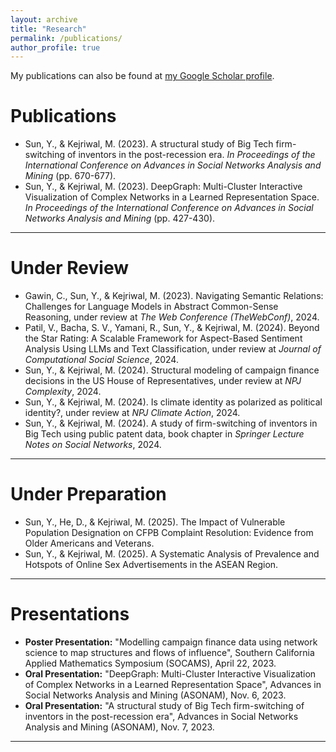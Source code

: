 ```yaml
---
layout: archive
title: "Research"
permalink: /publications/
author_profile: true
---
```



  <div class="wordwrap">My publications can also be found at <a href="{{site.author.googlescholar}}">my Google Scholar profile</a>.</div>
  
# Publications

- Sun, Y., & Kejriwal, M. (2023). A structural study of Big Tech firm-switching of inventors in the post-recession era. *In Proceedings of the International Conference on Advances in Social Networks Analysis and Mining* (pp. 670-677).  
- Sun, Y., & Kejriwal, M. (2023). DeepGraph: Multi-Cluster Interactive Visualization of Complex Networks in a Learned Representation Space. *In Proceedings of the International Conference on Advances in Social Networks Analysis and Mining* (pp. 427-430).  

---

# Under Review

- Gawin, C., Sun, Y., & Kejriwal, M. (2023). Navigating Semantic Relations: Challenges for Language Models in Abstract Common-Sense Reasoning, under review at *The Web Conference (TheWebConf)*, 2024.  
- Patil, V., Bacha, S. V., Yamani, R., Sun, Y., & Kejriwal, M. (2024). Beyond the Star Rating: A Scalable Framework for Aspect-Based Sentiment Analysis Using LLMs and Text Classification, under review at *Journal of Computational Social Science*, 2024.  
- Sun, Y., & Kejriwal, M. (2024). Structural modeling of campaign finance decisions in the US House of Representatives, under review at *NPJ Complexity*, 2024.  
- Sun, Y., & Kejriwal, M. (2024). Is climate identity as polarized as political identity?, under review at *NPJ Climate Action*, 2024.  
- Sun, Y., & Kejriwal, M. (2024). A study of firm-switching of inventors in Big Tech using public patent data, book chapter in *Springer Lecture Notes on Social Networks*, 2024.  

---

# Under Preparation

- Sun, Y., He, D., & Kejriwal, M. (2025). The Impact of Vulnerable Population Designation on CFPB Complaint Resolution: Evidence from Older Americans and Veterans.  
- Sun, Y., & Kejriwal, M. (2025). A Systematic Analysis of Prevalence and Hotspots of Online Sex Advertisements in the ASEAN Region.  

---

# Presentations

- **Poster Presentation:** "Modelling campaign finance data using network science to map structures and flows of influence", Southern California Applied Mathematics Symposium (SOCAMS), April 22, 2023.  
- **Oral Presentation:** "DeepGraph: Multi-Cluster Interactive Visualization of Complex Networks in a Learned Representation Space", Advances in Social Networks Analysis and Mining (ASONAM), Nov. 6, 2023.  
- **Oral Presentation:** "A structural study of Big Tech firm-switching of inventors in the post-recession era", Advances in Social Networks Analysis and Mining (ASONAM), Nov. 7, 2023.  

---


